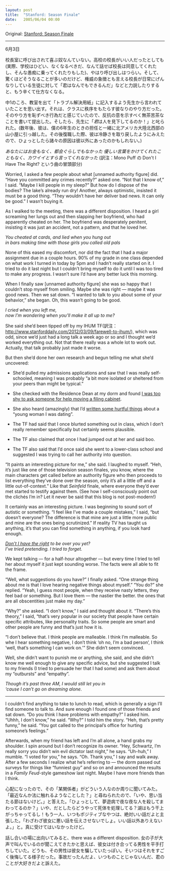 ```yaml
---
layout: post
title:  "Stanford: Season Finale"
date:   2005/06/04 00:00
---
```


Original: [Stanford: Season Finale](http://www.aaronsw.com/weblog/season1finale)

----------

<!--
June 3
-->
6月3日

<!--
Nobody likes being called to the principal’s office. Even in high school
when the principal was “cool” — I’d tell him school was harmful and
should be abolished, he’d agree, and we’d talk about it — it still felt
wrong. And it always felt worse when, as surprisingly often was the
case, the powerful man in the big chair talked about how powerful you,
the puny little pushed-around student, were.
-->
校長室に呼び出されて喜ぶ奴なんていない。高校の校長がいい人だったとしても(実際、学校はひどい、なくなるべきだ、なんて話せば校長は同意してくれたし、そんな愚痴に乗ってくれたりもした)、やはり呼び出しはつらい。そして、驚くほどそうなることが多いのだけど、権威の象徴とも言える校長が日常にげんなりしている生徒に対して「君はなんでもできるんだ」などと力説したりすると、もう辛くて仕方なくなる。

<!--
I remember the time in 7th grade that the teacher told me to leave the
room and fill out one of his “dispute resolution forms” — his method of
classroom discipline. I resisted by filling out the form in an absurd
manner, because the whole thing was just so degrading. Then the teacher
complained that *I* was being condescending! (A few years later, after
the 7th grade teacher had moved out to a cabin in the Pacific Northwest
with my 6th grade teacher, he came back to school and seemed much
cooler, so I don’t think it was really his fault.)
-->
中1のころ、教室を出て「トラブル解決用紙」に記入するよう先生から言われていたことを思い出す。それは、クラスに秩序をもたらす彼なりのやり方だった。そのやり方を恥ずべき行為だと感じていたので、反抗の意を示すべく無茶苦茶なことを書いて提出した。そしたら、先生に「*君*は人を見下してるのか！」と叱られた。(数年後、彼は、僕の6年生のときの担任と一緒に北アメリカ大陸北西部の山小屋に引っ越した。その後復職した際、彼は冷静さを取り戻したようにみえたので、ひょっとしたら諸々の原因は彼以外にあったのかもしれない。)

<!--
*You sure weren’t rich, didn’t live in the city
 Didn’t whisper sweet nothings, never told me I’m pretty*
-->
*あなたにはお金もなく、都会ぐらしでもなかった
 優しい言葉をかけてくれたこともなく、カワイイとすら言ってくれなかった*
 (訳注：Mono Puff の Don't I Have The Right? という曲の冒頭部分)

<!--
All this by way of saying I received a rather discomfitting feeling when
[unnamed authority figure] sent me a cryptic note saying she wanted me
to come see her. I asked her about what but she never replied. (She
later explained that she meant to but it just got behind.)
-->

Worried, I asked a few people about what [unnamed authority figure] did.
“Have you committed any crimes recently?” asked one. “Not that I know
of,” I said. “Maybe I kill people in my sleep?” But how do I dispose of
the bodies? The lake’s already run dry! Another, always optimistic,
insisted it must be a good thing. “They wouldn’t have her deliver bad
news. It can only be good.” I wasn’t buying it.

As I walked to the meeting, there was a different disposition. I heard a
girl screaming her lungs out and then slapping her boyfriend, who had
apparently cheated on her. The boyfriend was desperately penitent,
insisting it was just an accident, not a pattern, and that he loved her.

*You cheated at cards, and lied when you hung out\
 in bars making time with those girls you called old pals*

None of this eased my discomfort, nor did the fact that I had a major
assignment due in a couple hours. 90% of my grade in one class depended
on what work I turned in today by 5pm and I hadn’t really started on it.
I tried to do it last night but I couldn’t bring myself to do it until I
was too tired to make any progress. I wasn’t sure I’d have any better
luck this morning.

When I finally saw [unnamed authority figure] she was so happy that I
couldn’t stop myself from smiling. Maybe she was right — maybe it was
good news. Then we sat down. “I wanted to talk to you about some of your
behavior,” she began. Oh, this wasn’t going to be good.

*I cried when you left me,\
 now I’m wondering when you’ll make it all up to me?*

She said she’d been tipped off by my IHUM TF(訳注：http://www.stanforddaily.com/2012/03/09/farewell-to-ihum/), which was odd, since we’d
just had a long talk a week ago or so and I thought we’d worked
everything out. Not that there really was a whole lot to work out.
Actually, that talk probably just made it worse.

But then she’d done her own research and begun telling me what she’d
uncovered:

-   She’d pulled my admissions applications and saw that I was really
    self-schooled, meaning I was probably “a bit more isolated or
    sheltered from your peers than might be typical.”

-   She checked with the Residence Dean at my dorm and found [I was too
    shy to ask someone for help moving a filing
    cabinet](http://www.aaronsw.com/weblog/001421).

-   She also heard (amazingly) that I’d [written some hurtful
    things](http://www.aaronsw.com/weblog/001641) about a “young woman I
    was dating”.

-   The TF had said that I once blurted something out in class, which I
    don’t really remember specifically but certainly seems plausible.

-   The TF also claimed that once I had jumped out at her and said boo.

-   The TF also said that I’d once said she went to a lower-class school
    and suggested I was trying to call her authority into question.

“It paints an interesting picture for me,” she said. I laughed to
myself. “Heh, it’s just like one of those television season finales, you
know, where the main characters get called before an authority figure
who then proceeds to list everything they’ve done over the season, only
it’s all a little off and a little out-of-context.” Like that *Seinfeld*
finale, where everyone they’d ever met started to testify against them.
(See how I self-consciously point out the clichés I’m in? Let it never
be said that this blog is not post-modern!)

It certainly was an interesting picture. I was beginning to sound sort
of autistic or something. “I feel like I’ve made a couple mistakes,” I
said, “but doesn’t everyone? The difference is that mine are just a
little more public and mine are the ones being scrutinized.” If reality
TV has taught us anything, it’s that you can find something in anything,
if you look hard enough.

*[Don’t I have the
right](http://www.tmbw.net/wiki/index.php/Don%27t_I_Have_The_Right) to
be over you yet?\
 I’ve tried pretending. I tried to forget.*

We kept talking — for a half-hour altogether — but every time I tried to
tell her about myself it just kept sounding worse. The facts were all
able to fit the frame.

“Well, what suggestions do you have?” I finally asked. “One strange
thing about me is that I love hearing negative things about myself.”
“You do?” she replied. “Yeah, I guess most people, when they receive
nasty letters, they feel bad or something. But I love them — the nastier
the better. the ones that are all obscentities just make my day.”

“Why?” she asked. “I don’t know,” I said and thought about it. “There’s
this theory,” I said, “that’s very popular in our society that people
have certain specific attributes, like personality traits. So some
people are smart and other people are funny and that’s just how it is.

“I don’t believe that. I think people are malleable. I think I’m
malleable. So whe I hear something negative, I don’t think ‘oh no, I’m a
bad person’, I think ‘well, that’s something I can work on.’” She didn’t
seem convinced.

Well, she didn’t want to punish me or anything, she said, and she didn’t
know me well enough to give any specific advice, but she suggested I
talk to my friends (I tried to persuade her that I had some) and ask
them about my “outbursts” and “empathy”.

*Though it’s past three AM, I would still let you in\
 ‘cause I can’t go on dreaming alone.*

* * * * *

I couldn’t find anything to take to lunch to read, which is generally a
sign I’ll find someone to talk to. And sure enough I found one of those
friends and sat down. “Do you think I have problems with empathy?” I
asked him. “Uhhh, I don’t know,” he said. “Why?” I told him the story.
“Heh, that’s pretty funny,” he said. “You got called to the principal’s
office for hurting someone’s feelings.”

Afterwards, when my friend has left and I’m all alone, a hand grabs my
shoulder. I spin around but I don’t recognize its owner. “Hey, Schwartz,
I’m really sorry you didn’t win evil dictator last night,” he says.
“Uh-huh,” I mumble. “I voted for you,” he says. “Oh. Thank you,” I say
and walk away. After a few seconds I realize what he’s referring to —
the dorm passed out surveys for things like “funniest guy” and so on and
announced the results in a *Family Feud*-style gameshow last night.
Maybe I have more friends than I think.

心配になったので、その「某関係者」がどういう人なのか周りに聞いてみた。「最近なんか法に触れるようなことした？」と尋ねられたので、「いや、思い当たる節はないけど。」と答えた。「ひょっとして、夢遊病で夜な夜な人を殺してまわってるのか？」いや、だとしたらどうやって死体を処理してる？湖はもう干上がっちゃってるし！もう一人、いつもポジティブなやつは、絶対いい話だよと主張した。「わざわざ彼女に悪い話を伝えさせないでしょ。いい話以外ありえないよ。」と。真に受けてはいなかったけど。

話し合いの場に出向いてみると、there was a different disposition. 女の子が大声で叫んでいるのが聞こえてきたかと思えば、彼女は付き合ってる男性を平手打ちしていた。どうも、その男性は彼女を騙していたっぽい。そいつはそれをすごく後悔してる様子だった。事故だったんだよ、いつものことじゃないんだ、君のことが大好きだよと訴えた。
